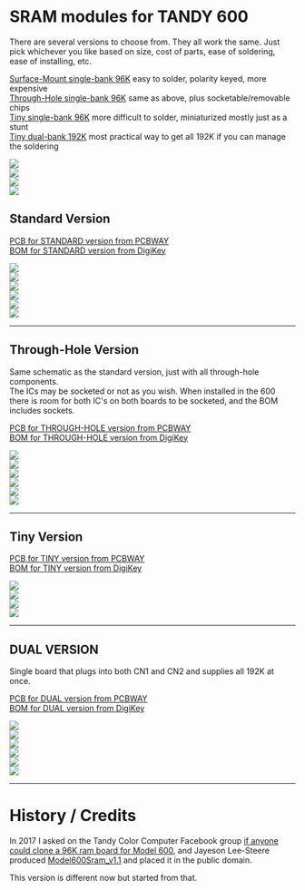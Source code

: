 # SRAM modules for TANDY 600

There are several versions to choose from. They all work the same. Just pick whichever you like based on size, cost of parts, ease of soldering, ease of installing, etc.

[Surface-Mount single-bank 96K](#standard-version) easy to solder, polarity keyed, more expensive  
[Through-Hole single-bank 96K](#through-hole-version) same as above, plus socketable/removable chips  
[Tiny single-bank 96K](#tiny-version) more difficult to solder, miniaturized mostly just as a stunt  
[Tiny dual-bank 192K](#dual-version) most practical way to get all 192K if you can manage the soldering

![](../../raw/main/TANDY_600_RAM.all.top.jpg)  
![](../../raw/main/TANDY_600_RAM.all.bottom.jpg)  
![](../../raw/main/TANDY_600_RAM_dual.1.jpg)  
![](../../raw/main/TANDY_600_RAM.display.jpg)  


## Standard Version  
<!-- [PCB from OSHPark](https://oshpark.com/shared_projects/nBVWvJ2W)  -->
[PCB for STANDARD version from PCBWAY](https://www.pcbway.com/project/shareproject/TANDY_600_RAM.html)  
[BOM for STANDARD version from DigiKey](https://www.digikey.com/short/mjtb7rnn)

<!-- [Gerbers](../../releases/latest) -->

![](../../raw/main/PCB/out/TANDY_600_RAM.jpg)  
![](../../raw/main/PCB/out/TANDY_600_RAM.top.jpg)  
![](../../raw/main/PCB/out/TANDY_600_RAM.bottom.jpg)  
![](../../raw/main/PCB/out/TANDY_600_RAM.svg)  
![](../../raw/main/TANDY_600_RAM.1.jpg)  
![](../../raw/main/TANDY_600_RAM.2.jpg)

----

## Through-Hole Version  

Same schematic as the standard version, just with all through-hole components.  
The ICs may be socketed or not as you wish. When installed in the 600 there is room for both IC's on both boards to be socketed, and the BOM includes sockets.  

[PCB for THROUGH-HOLE version from PCBWAY](https://www.pcbway.com/project/shareproject/TANDY_600_RAM_96K_THT_70a7bb4c.html)  
[BOM for THROUGH-HOLE version from DigiKey](https://www.digikey.com/short/5q7bmv0q)

![](../../raw/main/PCB/out/TANDY_600_RAM_THT.jpg)  
![](../../raw/main/PCB/out/TANDY_600_RAM_THT.top.jpg)  
![](../../raw/main/PCB/out/TANDY_600_RAM_THT.bottom.jpg)  
![](../../raw/main/TANDY_600_RAM_THT.1.jpg)  
![](../../raw/main/TANDY_600_RAM_THT.2.jpg)  
![](../../raw/main/TANDY_600_RAM_THT.3.jpg)  

----

## Tiny Version

[PCB for TINY version from PCBWAY](https://www.pcbway.com/project/shareproject/TANDY_600_RAM_TINY_Version_dedc5289.html)  
[BOM for TINY version from DigiKey](https://www.digikey.com/short/p907n2hq)

![](../../raw/main/PCB/out/TANDY_600_RAM_tiny.jpg)  
![](../../raw/main/PCB/out/TANDY_600_RAM_tiny.top.jpg)  
![](../../raw/main/PCB/out/TANDY_600_RAM_tiny.bottom.jpg)  
![](../../raw/main/TANDY_600_RAM_tiny.install.jpg)  

----

## DUAL VERSION

Single board that plugs into both CN1 and CN2 and supplies all 192K at once.  

<!-- [PCB from OSHPark]()  -->
[PCB for DUAL version from PCBWAY](https://www.pcbway.com/project/shareproject/TANDY_600_192K_DUAL_RAM_96d16a20.html)  
[BOM for DUAL version from DigiKey](https://www.digikey.com/short/4t5v4hp5)

![](../../raw/main/PCB/out/TANDY_600_RAM_DUAL.jpg)  
![](../../raw/main/PCB/out/TANDY_600_RAM_DUAL.top.jpg)  
![](../../raw/main/PCB/out/TANDY_600_RAM_DUAL.bottom.jpg)  
![](../../raw/main/PCB/out/TANDY_600_RAM_DUAL.svg)  
![](../../raw/main/TANDY_600_RAM_DUAL.install.jpg)  
![](../../raw/main/TANDY_600_RAM_192K_AS6C2008A.jpg)  

----

# History / Credits

In 2017 I asked on the Tandy Color Computer Facebook group [if anyone could clone a 96K ram board for Model 600](https://www.facebook.com/groups/2359462640/permalink/10154864662292641/), and Jayeson Lee-Steere produced [Model600Sram_v1.1](https://github.com/bkw777/TANDY_600_RAM/tree/JLS-1.1) and placed it in the public domain.  

This version is different now but started from that.
